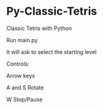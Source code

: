# Py-Classic-Tetris
Classic Tetris with Python


Run main.py

It will ask to select the starting level

Controls:

Arrow keys

A and S Rotate

W Stop/Pause
